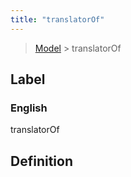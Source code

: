 ```yaml
---
title: "translatorOf"
---
```


> [Model](../../) > translatorOf

## Label

### English
translatorOf


## Definition



    
